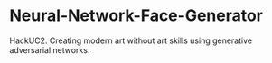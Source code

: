 # Neural-Network-Face-Generator
HackUC2. Creating modern art without art skills using generative adversarial networks.
